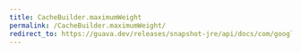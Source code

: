 ```yaml
---
title: CacheBuilder.maximumWeight
permalink: /CacheBuilder.maximumWeight/
redirect_to: https://guava.dev/releases/snapshot-jre/api/docs/com/google/common/cache/CacheBuilder.html#maximumWeight-long-
---
```

